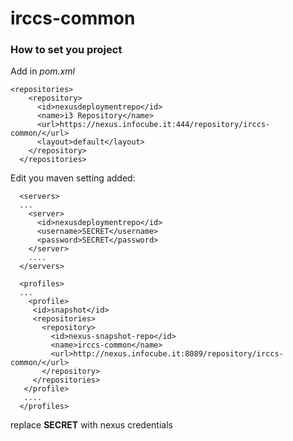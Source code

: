 # irccs-common

### How to set you project

Add in *pom.xml*
```
<repositories>
    <repository>
      <id>nexusdeploymentrepo</id>
      <name>i3 Repository</name>
      <url>https://nexus.infocube.it:444/repository/irccs-common/</url>
      <layout>default</layout>
    </repository>
  </repositories>
```

Edit you maven setting added:

```
  <servers>
  ...
    <server>
      <id>nexusdeploymentrepo</id>
      <username>SECRET</username>
      <password>SECRET</password>
    </server>
    ....
  </servers>
  
  <profiles>
  ...
	<profile>
     <id>snapshot</id>
     <repositories>
       <repository>
         <id>nexus-snapshot-repo</id>
         <name>irccs-common</name>
         <url>http://nexus.infocube.it:8089/repository/irccs-common/</url>
       </repository>
     </repositories>
   </profile>
   ....
  </profiles>  
```

replace **SECRET** with nexus credentials